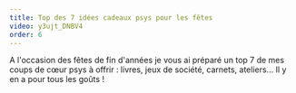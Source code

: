 ```yaml
---
title: Top des 7 idées cadeaux psys pour les fêtes
video: y3ujt_DNBV4
order: 6
---
```

A l'occasion des fêtes de fin d'années je vous ai préparé un top 7 de mes coups de cœur psys à offrir : livres, jeux de société, carnets, ateliers... Il y en a pour tous les goûts !
